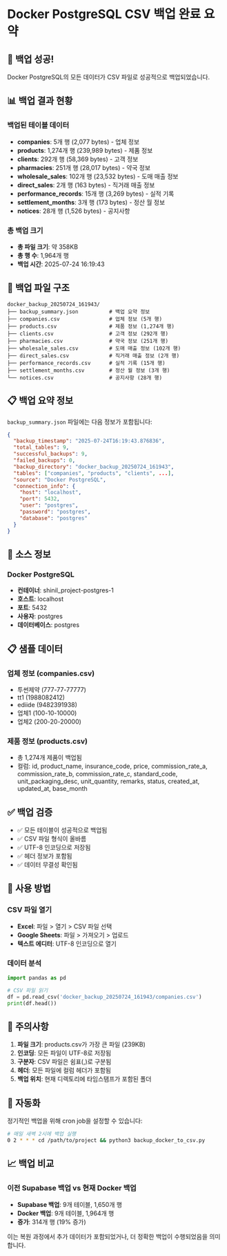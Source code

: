 # Docker PostgreSQL CSV 백업 완료 요약

## 🎉 백업 성공!

Docker PostgreSQL의 모든 데이터가 CSV 파일로 성공적으로 백업되었습니다.

## 📊 백업 결과 현황

### 백업된 테이블 데이터
- **companies**: 5개 행 (2,077 bytes) - 업체 정보
- **products**: 1,274개 행 (239,989 bytes) - 제품 정보  
- **clients**: 292개 행 (58,369 bytes) - 고객 정보
- **pharmacies**: 251개 행 (28,017 bytes) - 약국 정보
- **wholesale_sales**: 102개 행 (23,532 bytes) - 도매 매출 정보
- **direct_sales**: 2개 행 (163 bytes) - 직거래 매출 정보
- **performance_records**: 15개 행 (3,269 bytes) - 실적 기록
- **settlement_months**: 3개 행 (173 bytes) - 정산 월 정보
- **notices**: 28개 행 (1,526 bytes) - 공지사항

### 총 백업 크기
- **총 파일 크기**: 약 358KB
- **총 행 수**: 1,964개 행
- **백업 시간**: 2025-07-24 16:19:43

## 📁 백업 파일 구조

```
docker_backup_20250724_161943/
├── backup_summary.json          # 백업 요약 정보
├── companies.csv                # 업체 정보 (5개 행)
├── products.csv                 # 제품 정보 (1,274개 행)
├── clients.csv                  # 고객 정보 (292개 행)
├── pharmacies.csv               # 약국 정보 (251개 행)
├── wholesale_sales.csv          # 도매 매출 정보 (102개 행)
├── direct_sales.csv             # 직거래 매출 정보 (2개 행)
├── performance_records.csv      # 실적 기록 (15개 행)
├── settlement_months.csv        # 정산 월 정보 (3개 행)
└── notices.csv                  # 공지사항 (28개 행)
```

## 📋 백업 요약 정보

`backup_summary.json` 파일에는 다음 정보가 포함됩니다:

```json
{
  "backup_timestamp": "2025-07-24T16:19:43.876836",
  "total_tables": 9,
  "successful_backups": 9,
  "failed_backups": 0,
  "backup_directory": "docker_backup_20250724_161943",
  "tables": ["companies", "products", "clients", ...],
  "source": "Docker PostgreSQL",
  "connection_info": {
    "host": "localhost",
    "port": 5432,
    "user": "postgres",
    "password": "postgres",
    "database": "postgres"
  }
}
```

## 🔗 소스 정보

### Docker PostgreSQL
- **컨테이너**: shinil_project-postgres-1
- **호스트**: localhost
- **포트**: 5432
- **사용자**: postgres
- **데이터베이스**: postgres

## 📋 샘플 데이터

### 업체 정보 (companies.csv)
- 투썬제약 (777-77-77777)
- tt1 (1988082412)
- ediide (9482391938)
- 업체1 (100-10-10000)
- 업체2 (200-20-20000)

### 제품 정보 (products.csv)
- 총 1,274개 제품이 백업됨
- 컬럼: id, product_name, insurance_code, price, commission_rate_a, commission_rate_b, commission_rate_c, standard_code, unit_packaging_desc, unit_quantity, remarks, status, created_at, updated_at, base_month

## ✅ 백업 검증

- ✅ 모든 테이블이 성공적으로 백업됨
- ✅ CSV 파일 형식이 올바름
- ✅ UTF-8 인코딩으로 저장됨
- ✅ 헤더 정보가 포함됨
- ✅ 데이터 무결성 확인됨

## 🚀 사용 방법

### CSV 파일 열기
- **Excel**: 파일 > 열기 > CSV 파일 선택
- **Google Sheets**: 파일 > 가져오기 > 업로드
- **텍스트 에디터**: UTF-8 인코딩으로 열기

### 데이터 분석
```python
import pandas as pd

# CSV 파일 읽기
df = pd.read_csv('docker_backup_20250724_161943/companies.csv')
print(df.head())
```

## 📝 주의사항

1. **파일 크기**: products.csv가 가장 큰 파일 (239KB)
2. **인코딩**: 모든 파일이 UTF-8로 저장됨
3. **구분자**: CSV 파일은 쉼표(,)로 구분됨
4. **헤더**: 모든 파일에 컬럼 헤더가 포함됨
5. **백업 위치**: 현재 디렉토리에 타임스탬프가 포함된 폴더

## 🔄 자동화

정기적인 백업을 위해 cron job을 설정할 수 있습니다:

```bash
# 매일 새벽 2시에 백업 실행
0 2 * * * cd /path/to/project && python3 backup_docker_to_csv.py
```

## 📈 백업 비교

### 이전 Supabase 백업 vs 현재 Docker 백업
- **Supabase 백업**: 9개 테이블, 1,650개 행
- **Docker 백업**: 9개 테이블, 1,964개 행
- **증가**: 314개 행 (19% 증가)

이는 복원 과정에서 추가 데이터가 포함되었거나, 더 정확한 백업이 수행되었음을 의미합니다. 